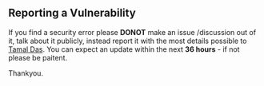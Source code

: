 ## Reporting a Vulnerability

If you find a security error please **DONOT** make an issue /discussion out of it, talk about it publicly, instead report it with the most details possible to [Tamal Das](https://twitter.com/mrTamall). You can expect an update within the next **36 hours** - if not please be paitent.

Thankyou. 